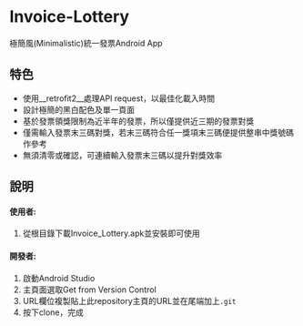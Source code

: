 # Invoice-Lottery
極簡風(Minimalistic)統一發票Android App

## 特色
  * 使用__retrofit2__處理API request，以最佳化載入時間
  * 設計極簡的黑白配色及單一頁面
  * 基於發票領獎限制為近半年的發票，所以僅提供近三期的發票對獎
  * 僅需輸入發票末三碼對獎，若末三碼符合任一獎項末三碼便提供整串中獎號碼作參考
  * 無須清零或確認，可連續輸入發票末三碼以提升對獎效率

## 說明
#### 使用者:
1. 從根目錄下載Invoice_Lottery.apk並安裝即可使用

#### 開發者:
1. 啟動Android Studio
2. 主頁面選取Get from Version Control
3. URL欄位複製貼上此repository主頁的URL並在尾端加上`.git`
4. 按下clone，完成
